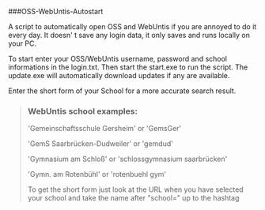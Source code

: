 ###OSS-WebUntis-Autostart

A script to automatically open OSS and WebUntis if you are annoyed to do it every day.
It doesn' t save any login data, it only saves and runs locally on your PC.

To start enter your OSS/WebUntis username, password and school informations in the login.txt.
Then start the start.exe to run the script.
The update.exe will automatically download updates if any are available.

Enter the short form of your School for a more accurate search result.

>### WebUntis school examples:
>'Gemeinschaftsschule Gersheim' or 'GemsGer'
>
>'GemS Saarbrücken-Dudweiler' or 'gemdud'
>
>'Gymnasium am Schloß' or 'schlossgymnasium saarbrücken'
>
>'Gymn. am Rotenbühl' or 'rotenbuehl gym'
>
>To get the short form just look at the URL when you have selected your school and take the name after "school=" up to the hashtag
